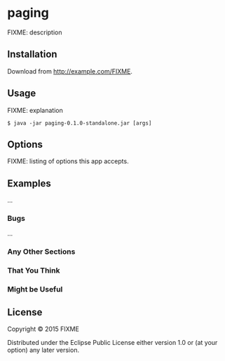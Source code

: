 # paging

FIXME: description

## Installation

Download from http://example.com/FIXME.

## Usage

FIXME: explanation

    $ java -jar paging-0.1.0-standalone.jar [args]

## Options

FIXME: listing of options this app accepts.

## Examples

...

### Bugs

...

### Any Other Sections
### That You Think
### Might be Useful

## License

Copyright © 2015 FIXME

Distributed under the Eclipse Public License either version 1.0 or (at
your option) any later version.
